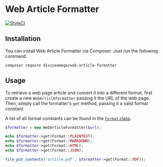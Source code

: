 # Web Article Formatter

[![StyleCI](https://styleci.io/repos/126647242/shield?branch=master)](https://styleci.io/repos/126647242)

## Installation

You can install Web Article Formatter via Composer. Just run the following command.

```
composer require divineomega/web-article-formatter
```

## Usage

To retrieve a web page article and convert it into a different format, first create a new `WebArticleFormatter`
passing it the URL of the web page. Then, simply call the formatter's `get` method, passing it a valid format constant.

A list of all format constants can be found in the [`Format` class](src/Format.php).

```php
$formatter = new WebArticleFormatter($url);

echo $formatter->get(Format::PLAINTEXT);
echo $formatter->get(Format::MARKDOWN);
echo $formatter->get(Format::HTML);
echo $formatter->get(Format::JSON);

file_put_contents('article.pdf', $formatter->get(Format::PDF));

```